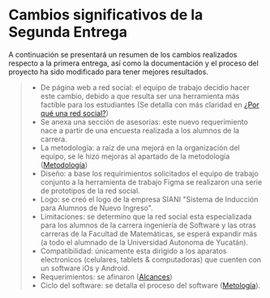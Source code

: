 # Cambios significativos de la Segunda Entrega
A continuación se presentará un resumen de los cambios realizados respecto a la primera entrega, así como la documentación y el proceso del proyecto ha sido modificado para tener mejores resultados.
> - De página web a red social: el equipo de trabajo decidio hacer este cambio, debido a que resulta ser una herramienta más factible para los estudiantes (Se detalla con más claridad en [¿Por qué una red social?](https://github.com/AndyTue/LIS/blob/c317a03807fe1056a1fd95f72c3b2a197cad8d3f/Documentaci%C3%B3n%20del%20proyecto/%C2%BFPor%20qu%C3%A9%20una%20red%20social%3F.md "Click aquí"))
> - Se anexa una sección de asesorias: este nuevo requerimiento nace a partir de una encuesta realizada a los alumnos de la carrera.
> - La metodología: a raíz de una mejorá en la organización del equipo, se le hizó mejoras al apartado de la metodología ([Metodología](https://github.com/AndyTue/LIS/blob/94ba62866028182780e67170c541d92686148698/Metodolog%C3%ADa/Herramientas%20y%20metodolog%C3%ADa.md "Click aquí"))
> - Diseño: a base los requirimientos solicitados el equipo de trabajo conjunto a la herramienta de trabajo Figma se realizaron una serie de prototipos de la red social. 
> - Logo: se creó el logo de la empresa SIANI "Sistema de Inducción para Alumnos de Nuevo Ingreso".
> - Limitaciones: se determino que la red social esta especializada para los alumnos de la carrera ingeniería de Software y las otras carreras de la Facultad de Matemáticas, se esperá expandir más (a todo el alumnado de la Universidad Autonoma de Yucatán).
> - Compatibilidad: únicamente esta dirigido a los aparatos electronicos (celulares, tablets & computadoras) que cuenten con un software iOs y Android.
> - Requerimientos: se afinaron ([Alcances](https://github.com/AndyTue/LIS/blob/94ba62866028182780e67170c541d92686148698/Documentaci%C3%B3n%20del%20proyecto/Alcance.md "Click aquí"))
> - Ciclo del software: se detalla el proceso del software ([Metología](https://github.com/AndyTue/LIS/blob/94ba62866028182780e67170c541d92686148698/Metodolog%C3%ADa/Herramientas%20y%20metodolog%C3%ADa.md "Click aquí")).

